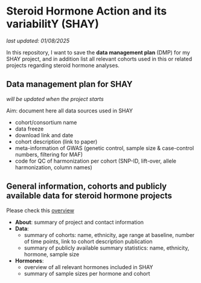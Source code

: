 # Steroid Hormone Action and its variabilitY (SHAY)

_last updated: 01/08/2025_

In this repository, I want to save the **data management plan** (DMP) for my SHAY project, and in addition list all relevant cohorts used in this or related projects regarding steroid hormone analyses. 

## Data management plan for SHAY

_will be updated when the project starts_

Aim: document here all data sources used in SHAY

- cohort/consortium name
- data freeze
- download link and date
- cohort description (link to paper)
- meta-information of GWAS (genetic control, sample size & case-control numbers, filtering for MAF)
- code for QC of harmonization per cohort (SNP-ID, lift-over, allele harmonization, column names)

## General information, cohorts and publicly available data for steroid hormone projects 

Please check this [overview](./docs/index.html)

- **About**: summary of project and contact information
- **Data**:
    - summary of cohorts: name, ethnicity, age range at baseline, number of time points, link to cohort description publication
    - summary of publicly available summary statistics: name, ethnicity, hormone, sample size
- **Hormones**:
    - overview of all relevant hormones included in SHAY
    - summary of sample sizes per hormone and cohort
